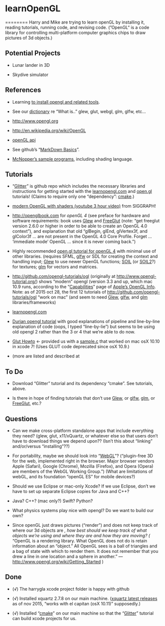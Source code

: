 # learnOpenGL
========
Harry and Mike are trying to learn openGL by installing it, reading tutorials, running code, and revising code. (”OpenGL“ is a code library for controlling multi-platform computer graphics chips to draw pictures of 3d objects.)


Potential Projects
-----------------
* Lunar lander in 3D

* Skydive simulator



References 
--------
* Learning [to install opengl and related tools](http://github.com/mroam/learnOpenGL/blob/master/install-opengl.md).

* See our [dictionary](http://github.com/mroam/learnOpenGL/blob/master/dictionary.md) re “What is..” glew, glut, webgl, glm, glfw, etc...

* http://www.opengl.org

* http://en.wikipedia.org/wiki/OpenGL

* [openGL api](http://docs.gl)

* See github’s “[MarkDown Basics](http://help.github.com/articles/markdown-basics/)”.

* [McNopper’s sample programs](http://github.com/McNopper), including shading language.


Tutorials
--------
* “[Glitter](http://github.com/Polytonic/Glitter)” is github repo which includes the necessary libraries and instructions for getting started with the [learnopengl.com](http://learnopengl.com) and [open.gl](http://open.gl) tutorials! (Claims to require only one “dependency”: [cmake](http://www.cmake.org/download/).)

* [modern OpenGL with shaders (youtube 3 hour video)](http://youtu.be/6-9XFm7XAT8) from SIGGRAPH!

* http://openglbook.com for *openGL 4* (see preface for hardware and software requirements: book uses [Glew](http://glew.sourceforge.net) and [FreeGlut](http://freeglut.sourceforge.net) (note: “get freeglut version 2.6.0 or higher in order to be able to create an OpenGL 4.0 context”), and explanation that old “glBegin, glEnd, glVertex3f, and glColor3f ... are not present in the OpenGL 4.0 Core Profile. Forget ... ‘immediate mode’ OpenGL ... since it is never coming back.”)

* Highly recommended [open.gl tutorial for openGL 4](http://open.gl) with minimal use of other libraries. (requires SFML, [glfw](http://www.glfw.org/) or SDL for creating the context and handling input; [Glew](http://glew.sourceforge.net) to use newer OpenGL functions; [SOIL](http://www.lonesock.net/soil.html) (or [SOIL2](http://bitbucket.org/SpartanJ/soil2)?) for textures; [glm](http://glm.g-truc.net/) for vectors and matrices.

* http://github.com/opengl-tutorials/ogl (originally at http://www.opengl-tutorial.org/) shows “modern” opengl (version 3.3 and up, which mac 10.9 runs, according to the “[Capabilities](http://developer.apple.com/opengl/capabilities/index.html)” page of [Apple’s OpenGL Info](http://developer.apple.com/library/mac/documentation/GraphicsImaging/Conceptual/OpenGL-MacProgGuide/opengl_intro/opengl_intro.html). Note: as of 2015 oct 28, the first 12 tutorials of http://github.com/opengl-tutorials/ogl “work on mac” (and seem to need [Glew](http://glew.sourceforge.net), [glfw](http://www.glfw.org/), and [glm](http://glm.g-truc.net/) libraries/frameworks)

* [learnopengl.com](http://learnopengl.com)

* [Durian opengl tutorial](http://duriansoftware.com/joe/An-intro-to-modern-OpenGL.-Table-of-Contents.html) with good explanations of pipeline and line-by-line explanation of code (oops, I typed “line-by-lie”) but seems to be using old opengl 2 rather than the 3 or 4 that we’re able to do now.
 
* [Glut Howto](http://web.eecs.umich.edu/~sugih/courses/eecs487/glut-howto/) <- provided us with a [sample.c](http://web.eecs.umich.edu/%7Esugih/courses/eecs487/glut-howto/sample.c) that worked on mac osX 10.10 in xcode 7! (Uses GLUT code deprecated since osX 10.9.) 

* (more are listed and described at 


To Do
--------
* Download “Glitter” tutorial and its dependency “cmake”. See tutorials, above.

* Is there in hope of finding tutorials that don’t use [Glew](http://glew.sourceforge.net), or [glfw](http://www.glfw.org/), [glm](http://glm.g-truc.net/), or [FreeGlut](http://freeglut.sourceforge.net), etc.?



Questions
--------
* Can we make cross-platform standalone apps that include everything they need? (glew, glut, x11/xQuartz, or whatever else so that users don’t have to download things we depend upon?? (Isn’t this about “linking” and/or/versus “installing”??) 
* For portability, maybe we should look into “[WebGL](http://www.khronos.org/webgl/)”? (“plugin-free 3D for the web, implemented right in the browser. Major browser vendors Apple (Safari), Google (Chrome), Mozilla (Firefox), and Opera (Opera) are members of the WebGL Working Group.”) (What are limitations of webGL, and its foundation “openGL ES” for mobile devices?) 

* Should we use Eclipse or mac-only Xcode? If we use Eclipse, don’t we have to set up separate Eclipse copies for Java and C++?

* Java? C++? (mac only?) Swift? Python?

* What physics systems play nice with opengl? Do we want to build our own?

* Since openGL just draws pictures (“render”) and does not keep track of where our 3d objects are *, how best should we keep track of what objects we’re using and where they are and how they are moving? (* “OpenGL is a rendering library. What OpenGL does not do is retain information about an “object.” All OpenGL sees is a ball of triangles and a bag of state with which to render them. It does not remember that you drew a line in one location and a sphere in another.” —http://www.opengl.org/wiki/Getting_Started )


Done
----------
* (√) The harrygla xcode project folder is happy with github

* (√) Installed xquartz 2.7.8 on our main machine. ([xquartz latest releases](http://xquartz.macosforge.org/trac/wiki/Releases) as of nov 2015, “works with el capitan (osX 10.11)” supposedly.)

* (√) Installed “[cmake](http://www.cmake.org/download/)” on our main machine so that the “[Glitter](http://github.com/Polytonic/Glitter)” tutorial can build xcode projects for us.
